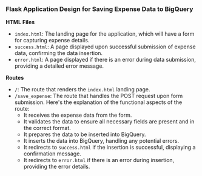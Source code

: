 ### Flask Application Design for Saving Expense Data to BigQuery

**HTML Files**

- `index.html`: The landing page for the application, which will have a form for capturing expense details.
- `success.html`: A page displayed upon successful submission of expense data, confirming the data insertion.
- `error.html`: A page displayed if there is an error during data submission, providing a detailed error message.

**Routes**

- `/`: The route that renders the `index.html` landing page.
- `/save_expense`: The route that handles the POST request upon form submission. Here's the explanation of the functional aspects of the route:
   - It receives the expense data from the form.
   - It validates the data to ensure all necessary fields are present and in the correct format.
   - It prepares the data to be inserted into BigQuery.
   - It inserts the data into BigQuery, handling any potential errors.
   - It redirects to `success.html` if the insertion is successful, displaying a confirmation message.
   - It redirects to `error.html` if there is an error during insertion, providing the error details.